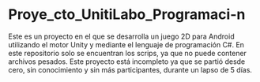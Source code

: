 # Proye_cto_UnitiLabo_Programaci-n

Este es un proyecto en el que se desarrolla un juego 2D para Android utilizando el motor Unity y mediante el lenguaje de programación C#. En este repositorio solo se encuentran los scrips, ya que no puede contener archivos pesados. Este proyecto está incompleto ya que se partió desde cero, sin conocimiento y sin más participantes, durante  un lapso de 5 días.
